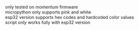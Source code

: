 only tested on momentum firmware</br>
micropython only supports pink and white</br>
esp32 version supports hex codes and hardcoded color values</br>
script only works fully with esp32 version
